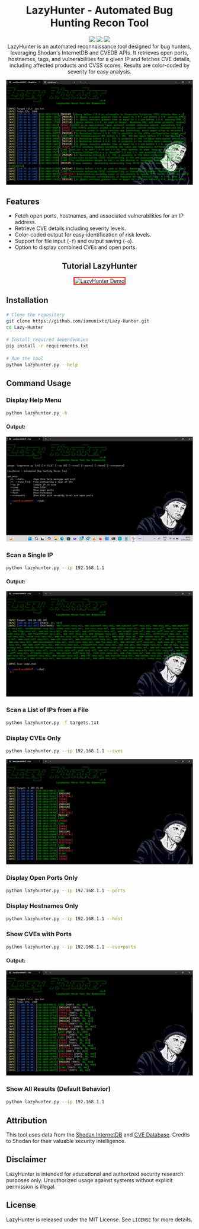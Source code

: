 <h1 align="center">LazyHunter - Automated Bug Hunting Recon Tool</h1>

<p align="center">
  <img src="https://img.shields.io/badge/Python-3.x-blue?style=for-the-badge" />
  <img src="https://img.shields.io/github/license/iamunixtz/Lazy-Hunter?style=for-the-badge" />
  <img src="https://img.shields.io/badge/Contributions-Welcome-brightgreen?style=for-the-badge" />
  <br>
LazyHunter is an automated reconnaissance tool designed for bug hunters, leveraging Shodan's InternetDB and CVEDB APIs. It retrieves open ports, hostnames, tags, and vulnerabilities for a given IP and fetches CVE details, including affected products and CVSS scores. Results are color-coded by severity for easy analysis.

![CVES](images/lazyhunter.png)

## Features
- Fetch open ports, hostnames, and associated vulnerabilities for an IP address.
- Retrieve CVE details including severity levels.
- Color-coded output for easy identification of risk levels.
- Support for file input (`-f`) and output saving (`-o`).
- Option to display combined CVEs and open ports.

<h2 align="center">Tutorial LazyHunter</h2>

<p align="center">
  <a href="https://youtu.be/qY6Zl43hMko?si=uF5NFvnhKG6TcX2v">
    <img src="https://img.youtube.com/vi/qY6Zl43hMko/0.jpg" alt="LazyHunter Demo" width="600" style="border: 2px solid red;">
  </a>
</p>

## Installation
```bash
# Clone the repository
git clone https://github.com/iamunixtz/Lazy-Hunter.git
cd Lazy-Hunter

# Install required dependencies
pip install -r requirements.txt

# Run the tool
python lazyhunter.py --help
```

## Command Usage
### Display Help Menu
```bash
python lazyhunter.py -h
```
#### Output:
![CVES](images/usage.png)

### Scan a Single IP
```bash
python lazyhunter.py --ip 192.168.1.1
```
#### Output:
![CVES](images/singleip.png)

### Scan a List of IPs from a File
```bash
python lazyhunter.py -f targets.txt
```

### Display CVEs Only
```bash
python lazyhunter.py --ip 192.168.1.1 --cves
```
![CVES](images/singleipcves.png)

### Display Open Ports Only
```bash
python lazyhunter.py --ip 192.168.1.1 --ports
```

### Display Hostnames Only
```bash
python lazyhunter.py --ip 192.168.1.1 --host
```

### Show CVEs with Ports
```bash
python lazyhunter.py --ip 192.168.1.1 --cve+ports
```
#### Output:
![CVES](images/cves.png)

### Show All Results (Default Behavior)
```bash
python lazyhunter.py --ip 192.168.1.1
```

## Attribution
This tool uses data from the [Shodan InternetDB](https://internetdb.shodan.io/) and [CVE Database](https://cvedb.shodan.io/). Credits to Shodan for their valuable security intelligence.

## Disclaimer
LazyHunter is intended for educational and authorized security research purposes only. Unauthorized usage against systems without explicit permission is illegal.

## License
LazyHunter is released under the MIT License. See `LICENSE` for more details.
